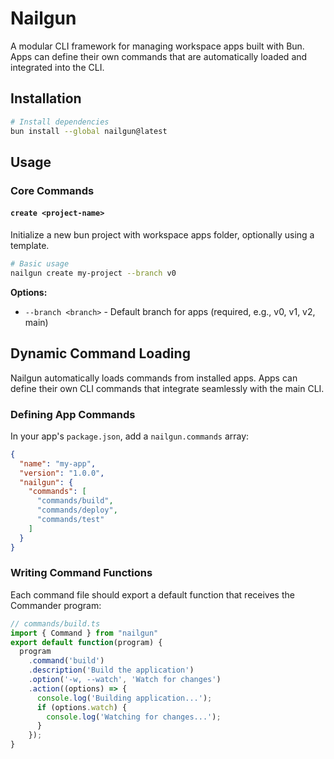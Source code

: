 # Nailgun

A modular CLI framework for managing workspace apps built with Bun. Apps can define their own commands that are automatically loaded and integrated into the CLI.

## Installation

```bash
# Install dependencies
bun install --global nailgun@latest
```

## Usage

### Core Commands

#### `create <project-name>`
Initialize a new bun project with workspace apps folder, optionally using a template.

```bash
# Basic usage
nailgun create my-project --branch v0
```

**Options:**
- `--branch <branch>` - Default branch for apps (required, e.g., v0, v1, v2, main)

## Dynamic Command Loading

Nailgun automatically loads commands from installed apps. Apps can define their own CLI commands that integrate seamlessly with the main CLI.

### Defining App Commands

In your app's `package.json`, add a `nailgun.commands` array:

```json
{
  "name": "my-app",
  "version": "1.0.0",
  "nailgun": {
    "commands": [
      "commands/build",
      "commands/deploy",
      "commands/test"
    ]
  }
}
```

### Writing Command Functions

Each command file should export a default function that receives the Commander program:

```javascript
// commands/build.ts
import { Command } from "nailgun"
export default function(program) {
  program
    .command('build')
    .description('Build the application')
    .option('-w, --watch', 'Watch for changes')
    .action((options) => {
      console.log('Building application...');
      if (options.watch) {
        console.log('Watching for changes...');
      }
    });
}
```